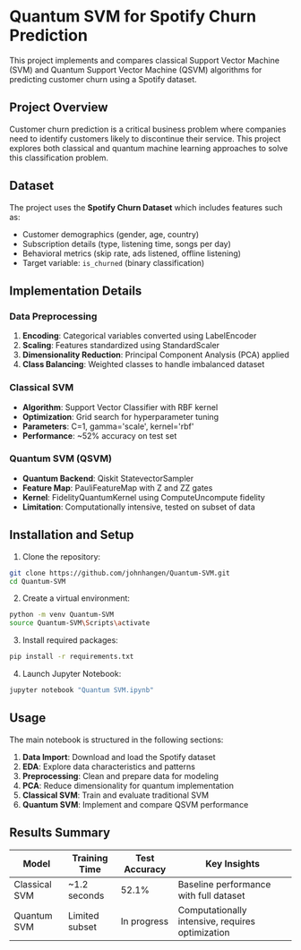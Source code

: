 # Quantum SVM for Spotify Churn Prediction

This project implements and compares classical Support Vector Machine (SVM) and Quantum Support Vector Machine (QSVM) algorithms for predicting customer churn using a Spotify dataset.

## Project Overview

Customer churn prediction is a critical business problem where companies need to identify customers likely to discontinue their service. This project explores both classical and quantum machine learning approaches to solve this classification problem.

## Dataset

The project uses the **Spotify Churn Dataset** which includes features such as:
- Customer demographics (gender, age, country)
- Subscription details (type, listening time, songs per day)
- Behavioral metrics (skip rate, ads listened, offline listening)
- Target variable: `is_churned` (binary classification)

## Implementation Details

### Data Preprocessing
1. **Encoding**: Categorical variables converted using LabelEncoder
2. **Scaling**: Features standardized using StandardScaler
3. **Dimensionality Reduction**: Principal Component Analysis (PCA) applied
4. **Class Balancing**: Weighted classes to handle imbalanced dataset

### Classical SVM
- **Algorithm**: Support Vector Classifier with RBF kernel
- **Optimization**: Grid search for hyperparameter tuning
- **Parameters**: C=1, gamma='scale', kernel='rbf'
- **Performance**: ~52% accuracy on test set

### Quantum SVM (QSVM)
- **Quantum Backend**: Qiskit StatevectorSampler
- **Feature Map**: PauliFeatureMap with Z and ZZ gates
- **Kernel**: FidelityQuantumKernel using ComputeUncompute fidelity
- **Limitation**: Computationally intensive, tested on subset of data

## Installation and Setup

1. Clone the repository:
```bash
git clone https://github.com/johnhangen/Quantum-SVM.git
cd Quantum-SVM
```

2. Create a virtual environment:
```bash
python -m venv Quantum-SVM
source Quantum-SVM\Scripts\activate
```

3. Install required packages:
```bash
pip install -r requirements.txt
```

4. Launch Jupyter Notebook:
```bash
jupyter notebook "Quantum SVM.ipynb"
```

## Usage

The main notebook is structured in the following sections:

1. **Data Import**: Download and load the Spotify dataset
2. **EDA**: Explore data characteristics and patterns  
3. **Preprocessing**: Clean and prepare data for modeling
4. **PCA**: Reduce dimensionality for quantum implementation
5. **Classical SVM**: Train and evaluate traditional SVM
6. **Quantum SVM**: Implement and compare QSVM performance

## Results Summary

| Model | Training Time | Test Accuracy | Key Insights |
|-------|---------------|---------------|--------------|
| Classical SVM | ~1.2 seconds | 52.1% | Baseline performance with full dataset |
| Quantum SVM | Limited subset | In progress | Computationally intensive, requires optimization |